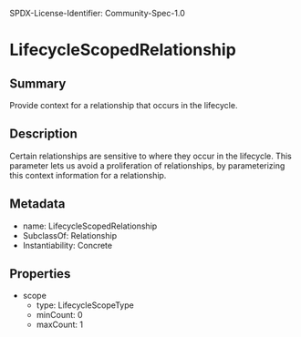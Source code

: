 SPDX-License-Identifier: Community-Spec-1.0

# LifecycleScopedRelationship

## Summary

Provide context for a relationship that occurs in the lifecycle.

## Description

Certain relationships are sensitive to where they occur in the lifecycle.  This parameter lets us avoid a proliferation of relationships, by parameterizing this context information for a relationship.

## Metadata

- name: LifecycleScopedRelationship
- SubclassOf: Relationship
- Instantiability: Concrete

## Properties

- scope
  - type: LifecycleScopeType
  - minCount: 0
  - maxCount: 1

